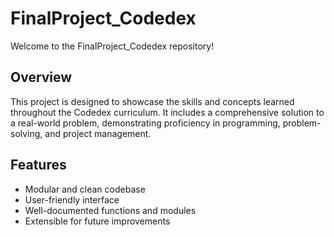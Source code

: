 # FinalProject_Codedex

Welcome to the FinalProject_Codedex repository!

## Overview

This project is designed to showcase the skills and concepts learned throughout the Codedex curriculum. It includes a comprehensive solution to a real-world problem, demonstrating proficiency in programming, problem-solving, and project management.

## Features

- Modular and clean codebase
- User-friendly interface
- Well-documented functions and modules
- Extensible for future improvements





